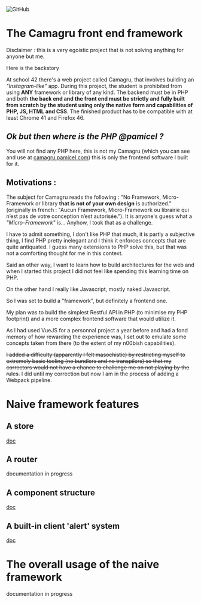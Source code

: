![GitHub](https://img.shields.io/github/license/mashape/apistatus.svg)

# The Camagru front end framework

Disclaimer : this is a very egoistic project that is not solving anything for anyone but me.

Here is the backstory

At school 42 there's a web project called Camagru, that involves building an _"Instagram-like"_ app. During this project, the student is prohibited from using __ANY__ framework or library of any kind. The backend must be in PHP and both __the back end and the front end must be strictly and fully built from scratch by the student using only the native form and capabilities of PHP, JS, HTML and CSS__. The finished product has to be compatible with at least Chrome 41 and Firefox 46.

## _Ok but then where is the PHP @pamicel ?_
You will not find any PHP here, this is not my Camagru (which you can see and use at [camagru.pamicel.com](https://camagru.pamicel.com/)) this is only the frontend software I built for it.

## Motivations :

The subject for Camagru reads the following : "No Framework, Micro-Framework or library __that is not of your own design__ is authorized." (originally in french : "Aucun Framework, Micro-Framework ou librairie qui n’est pas de votre conception n’est autorisée."). It is anyone's guess what a _"Micro-Framework"_ is... Anyhow, I took that as a challenge.

I have to admit something, I don't like PHP that much, it is partly a subjective thing, I find PHP pretty inelegant and I think it enforces concepts that are quite antiquated. I guess many extensions to PHP solve this, but that was not a comforting thought for me in this context.

Said an other way, I want to learn how to build architectures for the web and when I started this project I did not feel like spending this learning time on PHP.

On the other hand I really like Javascript, mostly naked Javascript.

So I was set to build a "framework", but definitely a frontend one.

My plan was to build the simplest Restful API in PHP (to minimise my PHP footprint) and a more complex frontend software that would utilize it.

As I had used VueJS for a personnal project a year before and had a fond memory of how rewarding the experience was, I set out to emulate some concepts taken from there (to the extent of my n00bish capabilities).

<strike>I added a difficulty (apparently I felt masochistic) by restricting myself to extremely basic tooling (no bundlers and no transpilers) so that my correctors would not have a chance to challenge me on not playing by the rules.</strike> I did until my correction but now I am in the process of adding a Webpack pipeline.

# Naive framework features

## A store
[doc](doc_STORE_how-the-store-works.md)

## A router
documentation in progress

## A component structure
[doc](doc_COMPONENTS.md)

## A built-in client 'alert' system
[doc](doc_ALERTS_how-alerts-work.md)


# The overall usage of the naive framework

documentation in progress

